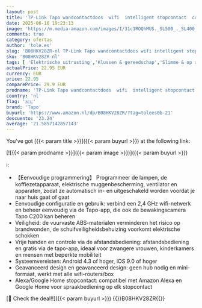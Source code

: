 ```yaml
---
layout: post
title: 'TP-Link Tapo wandcontactdoos  wifi  intelligent stopcontact  compatibel met Alexa  Google Home en Siri  10 A  bediening van koffiezetapparaat  lamp  radiator  geen hub nodig  TapoP100  FR  2 stuks'
date: 2025-06-16 19:23:13
image: 'https://m.media-amazon.com/images/I/31c1ROQhMUS._SL500_._SL400_.jpg'
comments: true
category: ofertas
author: 'tole.es'
slug: 'B08HKV28ZR-nl TP-Link Tapo wandcontactdoos wifi intelligent stopcontact...'
sku: 'B08HKV28ZR-nl'
tags: [ 'Elektrische uitrusting','Klussen & gereedschap','Slimme & op afstand bedienbare stekkers','Stopcontacten & accessoires','tapo','🇳🇱', ]
actualPrice: 22.95 EUR
currency: EUR
price: 22.95
comparePrice: 29.9 EUR
prodname: 'TP-Link Tapo wandcontactdoos  wifi  intelligent stopcontact  compatibel met Alexa  Google Home en Siri  10 A  bediening van koffiezetapparaat  lamp  radiator  geen hub nodig  TapoP100  FR  2 stuks'
country: 'nl'
flag: '🇳🇱'
brand: 'Tapo'
buyurl: 'https://www.amazon.nl/dp/B08HKV28ZR/?tag=tolees0b-21'
descuento: '23.24'
average: '21.5857142857143'
---
```


You've got [{{< param title >}}]({{< param buyurl >}}) at the following link:

[![{{< param prodname >}}]({{< param image >}})]({{< param buyurl >}})

ℹ️:

- 【Eenvoudige programmering】 Programmeer de lampen, de koffiezetapparaat, elektrische muggenbescherming, ventilator en apparaten, zodat ze automatisch in- en uitgeschakeld worden voordat je naar huis gaat of gaat
- Eenvoudige configuratie en gebruik: verbind een 2,4 GHz wifi-netwerk en beheer eenvoudig via de Tapo-app, die ook de bewakingscamera Tapo C200 kan beheren
- Veiligheid: de vuurvaste ABS-materialen verminderen het risico op brandwonden, de schuifveiligheidsbehuizing voorkomt elektrische schokken
- Vrije handen en controle via de afstandsbediening: afstandsbediening en gratis via de tapo-app, ideaal voor zwangere vrouwen, kinderkamers en mensen met beperkte mobiliteit
- Systeemvereisten: Android 4.3 of hoger, iOS 9.0 of hoger
- Geavanceerd design en geavanceerd design: geen hub nodig en mini-formaat, werkt met alle wifi-routers/box
- Alexa/Google Home stopcontact: compatibel met Amazon Alexa en Google Home voor spraakbediening op elk stopcontact

[🛒 Check the deal!!]({{< param buyurl >}})
{{<world>}}B08HKV28ZR{{</world>}}
